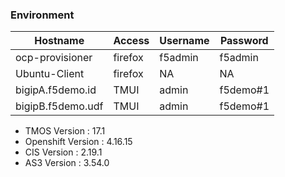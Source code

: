 ### Environment

| Hostname           | Access  | Username | Password   |
|--------------------|---------|----------|------------|
| ocp-provisioner    | firefox | f5admin  | f5admin    |
| Ubuntu-Client      | firefox | NA       | NA         |
| bigipA.f5demo.id   | TMUI    | admin    | f5demo#1   |
| bigipB.f5demo.udf  | TMUI    | admin    | f5demo#1   |


- TMOS Version : 17.1
- Openshift Version : 4.16.15
- CIS Version : 2.19.1
- AS3 Version : 3.54.0
